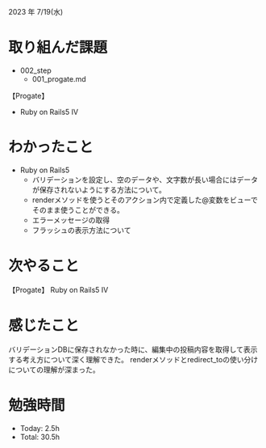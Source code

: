 2023 年 7/19(水)

# 取り組んだ課題
- 002_step
  - 001_progate.md

【Progate】
- Ruby on Rails5 IV

# わかったこと
- Ruby on Rails5
  - バリデーションを設定し、空のデータや、文字数が長い場合にはデータが保存されないようにする方法について。
  - renderメソッドを使うとそのアクション内で定義した@変数をビューでそのまま使うことができる。
  - エラーメッセージの取得
  - フラッシュの表示方法について
# 次やること
【Progate】
Ruby on Rails5 IV
# 感じたこと
バリデーションDBに保存されなかった時に、編集中の投稿内容を取得して表示する考え方について深く理解できた。
renderメソッドとredirect_toの使い分けについての理解が深まった。
# 勉強時間
- Today: 2.5h
- Total: 30.5h
